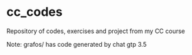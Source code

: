 # cc_codes
Repository of codes, exercises and project from my CC course

Note: grafos/ has code generated by chat gtp 3.5
